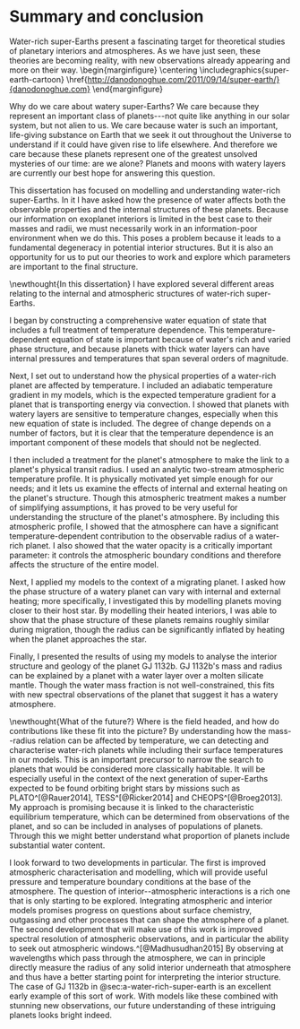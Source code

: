 # Summary and conclusion

Water-rich super-Earths present a fascinating target for theoretical studies of planetary interiors and atmospheres.
As we have just seen, these theories are becoming reality, with new observations already appearing and more on their way.
\begin{marginfigure}
\centering
\includegraphics{super-earth-cartoon}
\href{http://danodonoghue.com/2011/09/14/super-earth/}{danodonoghue.com}
\end{marginfigure}

Why do we care about watery super-Earths?
We care because they represent an important class of planets---not quite like anything in our solar system, but not alien to us.
We care because water is such an important, life-giving substance on Earth that we seek it out throughout the Universe to understand if it could have given rise to life elsewhere.
And therefore we care because these planets represent one of the greatest unsolved mysteries of our time: are we alone?
Planets and moons with watery layers are currently our best hope for answering this question.

This dissertation has focused on modelling and understanding water-rich super-Earths.
In it I have asked how the presence of water affects both the observable properties and the internal structures of these planets.
Because our information on exoplanet interiors is limited in the best case to their masses and radii, we must necessarily work in an information-poor environment when we do this.
This poses a problem because it leads to a fundamental degeneracy in potential interior structures.
But it is also an opportunity for us to put our theories to work and explore which parameters are important to the final structure.

\newthought{In this dissertation} I have explored several different areas relating to the internal and atmospheric structures of water-rich super-Earths.

I began by constructing a comprehensive water equation of state that includes a full treatment of temperature dependence.
This temperature-dependent equation of state is important because of water's rich and varied phase structure, and because planets with thick water layers can have internal pressures and temperatures that span several orders of magnitude.

Next, I set out to understand how the physical properties of a water-rich planet are affected by temperature.
I included an adiabatic temperature gradient in my models, which is the expected temperature gradient for a planet that is transporting energy via convection.
I showed that planets with watery layers are sensitive to temperature changes, especially when this new equation of state is included.
The degree of change depends on a number of factors, but it is clear that the temperature dependence is an important component of these models that should not be neglected.

I then included a treatment for the planet's atmosphere to make the link to a planet's physical transit radius.
I used an analytic two-stream atmospheric temperature profile.
It is physically motivated yet simple enough for our needs; and it lets us examine the effects of internal and external heating on the planet's structure.
Though this atmospheric treatment makes a number of simplifying assumptions, it has proved to be very useful for understanding the structure of the planet's atmosphere.
By including this atmospheric profile, I showed that the atmosphere can have a significant temperature-dependent contribution to the observable radius of a water-rich planet.
I also showed that the water opacity is a critically important parameter: it controls the atmospheric boundary conditions and therefore affects the structure of the entire model.

Next, I applied my models to the context of a migrating planet.
I asked how the phase structure of a watery planet can vary with internal and external heating; more specifically, I investigated this by modelling planets moving closer to their host star.
By modelling their heated interiors, I was able to show that the phase structure of these planets remains roughly similar during migration, though the radius can be significantly inflated by heating when the planet approaches the star.

Finally, I presented the results of using my models to analyse the interior structure and geology of the planet GJ 1132b.
GJ 1132b's mass and radius can be explained by a planet with a water layer over a molten silicate mantle.
Though the water mass fraction is not well-constrained, this fits with new spectral observations of the planet that suggest it has a watery atmosphere.

\newthought{What of the future?}
Where is the field headed, and how do contributions like these fit into the picture?
By understanding how the mass--radius relation can be affected by temperature, we can detecting and characterise water-rich planets while including their surface temperatures in our models.
This is an important precursor to narrow the search to planets that would be considered more classically habitable.
It will be especially useful in the context of the next generation of super-Earths expected to be found orbiting bright stars by missions such as PLATO^[@Rauer2014], TESS^[@Ricker2014] and CHEOPS^[@Broeg2013].
My approach is promising because it is linked to the characteristic equilibrium temperature, which can be determined from observations of the planet, and so can be included in analyses of populations of planets.
Through this we might better understand what proportion of planets include substantial water content.

I look forward to two developments in particular.
The first is improved atmospheric characterisation and modelling, which will provide useful pressure and temperature boundary conditions at the base of the atmosphere.
The question of interior--atmospheric interactions is a rich one that is only starting to be explored.
Integrating atmospheric and interior models promises progress on questions about surface chemistry, outgassing and other processes that can shape the atmosphere of a planet.
The second development that will make use of this work is improved spectral resolution of atmospheric observations, and in particular the ability to seek out atmospheric windows.^[@Madhusudhan2015]
By observing at wavelengths which pass through the atmosphere, we can in principle directly measure the radius of any solid interior underneath that atmosphere and thus have a better starting point for interpreting the interior structure.
The case of GJ 1132b in @sec:a-water-rich-super-earth is an excellent early example of this sort of work.
With models like these combined with stunning new observations, our future understanding of these intriguing planets looks bright indeed.
